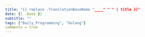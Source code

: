 ```yaml
---
title: "{{ replace .TranslationBaseName "____" " " | title }}"
date: {{ .Date }}
subtitle: ""
tags: ["Daily_Programming", "Golang"]
comments = true
---
```


